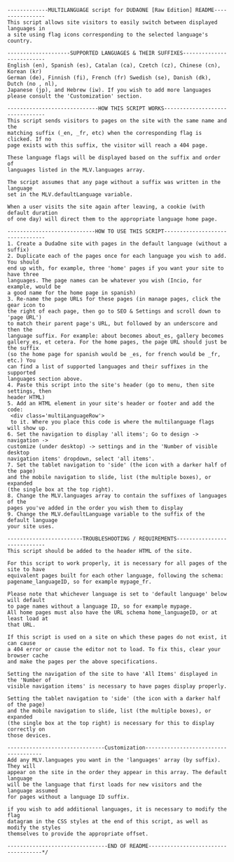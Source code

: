     -------------MULTILANGUAGE script for DUDAONE [Raw Edition] README----------------
    This script allows site visitors to easily switch between displayed languages in 
    a site using flag icons corresponding to the selected language's country.

    --------------------SUPPORTED LANGUAGES & THEIR SUFFIXES--------------------------
    English (en), Spanish (es), Catalan (ca), Czetch (cz), Chinese (cn), Korean (kr)
    German (de), Finnish (fi), French (fr) Swedish (se), Danish (dk), Dutch (no , nl), 
    Japanese (jp), and Hebrew (iw). If you wish to add more languages
    please consult the 'Customization' section.

    -----------------------------HOW THIS SCRIPT WORKS--------------------------------
    This script sends visitors to pages on the site with the same name and the 
    matching suffix (_en, _fr, etc) when the corresponding flag is clicked. If no 
    page exists with this suffix, the visitor will reach a 404 page. 

    These language flags will be displayed based on the suffix and order of 
    languages listed in the MLV.languages array.

    The script assumes that any page without a suffix was written in the language 
    set in the MLV.defaultLanguage variable.

    When a user visits the site again after leaving, a cookie (with default duration
    of one day) will direct them to the appropriate language home page.

    ----------------------------HOW TO USE THIS SCRIPT--------------------------------
    1. Create a DudaOne site with pages in the default language (without a suffix)
    2. Duplicate each of the pages once for each language you wish to add. You should
    end up with, for example, three 'home' pages if you want your site to have three
    languages. The page names can be whatever you wish (Incio, for example, would be
    a good name for the home page in spanish)
    3. Re-name the page URLs for these pages (in manage pages, click the gear icon to
    the right of each page, then go to SEO & Settings and scroll down to 'page URL') 
    to match their parent page's URL, but followed by an underscore and then the
    language suffix. For example: about becomes about_es, gallery becomes 
    gallery_es, et cetera. For the home pages, the page URL should just be the suffix
    (so the home page for spanish would be _es, for french would be _fr, etc.) You 
    can find a list of supported languages and their suffixes in the supported
    languages section above.
    4. Paste this script into the site's header (go to menu, then site settings, then
    header HTML)
    5. Add an HTML element in your site's header or footer and add the code:
     <div class='multiLanguageRow'> 
     to it. Where you place this code is where the multilanguage flags will show up.
    6. Set the navigation to display 'all items'; Go to design -> navigation -> 
    customize (under desktop) -> settings and in the 'Number of visible desktop 
    navigation items' dropdown, select 'all items'.
    7. Set the tablet navigation to 'side' (the icon with a darker half of the page)
    and the mobile navigation to slide, list (the multiple boxes), or expanded 
    (the single box at the top right).
    8. Change the MLV.languages array to contain the suffixes of languages of the 
    pages you've added in the order you wish them to display
    9. Change the MLV.defaultLanguage variable to the suffix of the default language
    your site uses.
    
    ------------------------TROUBLESHOOTING / REQUIREMENTS----------------------------
    This script should be added to the header HTML of the site.
    
    For this script to work properly, it is necessary for all pages of the site to have
    equivalent pages built for each other language, following the schema: 
    pagename_languageID, so for example mypage_fr.
    
    Please note that whichever language is set to 'default language' below will default
    to page names without a language ID, so for example mypage.
    All home pages must also have the URL schema home_languageID, or at least load at 
    that URL.

    If this script is used on a site on which these pages do not exist, it can cause
    a 404 error or cause the editor not to load. To fix this, clear your browser cache
    and make the pages per the above specifications.

    Setting the navigation of the site to have 'All Items' displayed in the 'Number of 
    visible navigation items' is necessary to have pages display properly.

    Setting the tablet navigation to 'side' (the icon with a darker half of the page)
    and the mobile navigation to slide, list (the multiple boxes), or expanded 
    (the single box at the top right) is necessary for this to display correctly on
    those devices.

    -------------------------------Customization-------------------------------------
    Add any MLV.languages you want in the 'languages' array (by suffix). They will 
    appear on the site in the order they appear in this array. The default language 
    will be the language that first loads for new visitors and the language assumed 
    for pages without a language ID suffix.
    
    if you wish to add additional languages, it is necessary to modify the flag 
    datagram in the CSS styles at the end of this script, as well as modify the styles
    themselves to provide the appropriate offset. 

    --------------------------------END OF README------------------------------------*/
